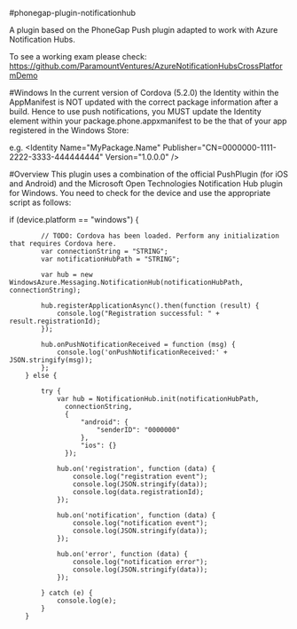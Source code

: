 #phonegap-plugin-notificationhub

A plugin based on the PhoneGap Push plugin adapted to work with 
Azure Notification Hubs.

To see a working exam please check:
https://github.com/ParamountVentures/AzureNotificationHubsCrossPlatformDemo

#Windows
In the current version of Cordova (5.2.0) the Identity within the AppManifest is NOT updated with the correct package information after a build. Hence to use push notifications, you MUST update the Identity element within your package.phone.appxmanifest to be the that of your app registered in the Windows Store:

e.g. 
&lt;Identity Name="MyPackage.Name" Publisher="CN=0000000-1111-2222-3333-444444444" Version="1.0.0.0" /> 

#Overview
This plugin uses a combination of the official PushPlugin (for iOS and Android) and the Microsoft Open Technologies Notification Hub plugin for Windows. You need to check for the device and use the appropriate script as follows:

  if (device.platform == "windows") {

            // TODO: Cordova has been loaded. Perform any initialization that requires Cordova here.
            var connectionString = "STRING";
            var notificationHubPath = "STRING";

            var hub = new WindowsAzure.Messaging.NotificationHub(notificationHubPath, connectionString);

            hub.registerApplicationAsync().then(function (result) {
                console.log("Registration successful: " + result.registrationId);
            });

            hub.onPushNotificationReceived = function (msg) {
                console.log('onPushNotificationReceived:' + JSON.stringify(msg));
            };
        } else {

            try {
                var hub = NotificationHub.init(notificationHubPath,
                  connectionString,
                  {
                      "android": {
                          "senderID": "0000000"
                      },
                      "ios": {}
                  });

                hub.on('registration', function (data) {
                    console.log("registration event");
                    console.log(JSON.stringify(data));
                    console.log(data.registrationId);
                });

                hub.on('notification', function (data) {
                    console.log("notification event");
                    console.log(JSON.stringify(data));
                });

                hub.on('error', function (data) {
                    console.log("notification error");
                    console.log(JSON.stringify(data));
                });

            } catch (e) {
                console.log(e);
            }
        }

